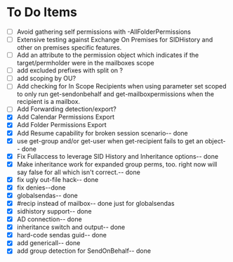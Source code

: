 # To Do Items

- [ ] Avoid gathering self permissions with -AllFolderPermissions
- [ ] Extensive testing against Exchange On Premises for SIDHistory and other on premises specific features.
- [ ] Add an attribute to the permission object which indicates if the target/permholder were in the mailboxes scope
- [ ] add excluded prefixes with split on \?
- [ ] add scoping by OU?
- [ ] Add checking for In Scope Recipients when using parameter set scoped to only run get-sendonbehalf and get-mailboxpermissions when the recipient is a mailbox.
- [ ] Add Forwarding detection/export?
- [x] Add Calendar Permissions Export
- [x] Add Folder Permissions Export
- [x] Add Resume capability for broken session scenario-- done
- [x] use get-group and/or get-user when get-recipient fails to get an object-- done
- [x] Fix Fullaccess to leverage SID History and Inheritance options-- done
- [x] Make inheritance work for expanded group perms, too. right now will say false for all which isn't correct.-- done
- [x] fix ugly out-file hack-- done
- [x] fix denies--done
- [x] globalsendas-- done
- [x] #recip instead of mailbox-- done just for globalsendas
- [x] sidhistory support-- done
- [x] AD connection-- done
- [x] inheritance switch and output-- done
- [x] hard-code sendas guid-- done
- [x] add genericall-- done
- [x] add group detection for SendOnBehalf-- done